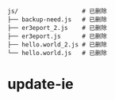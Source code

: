 
```plaintext
js/                  # 已删除
├── backup-need.js   # 已删除
├── er3eport_2.js    # 已删除
├── er3eport.js      # 已删除
├── hello.world_2.js # 已删除
└── hello.world.js   # 已删除
```
# update-ie
